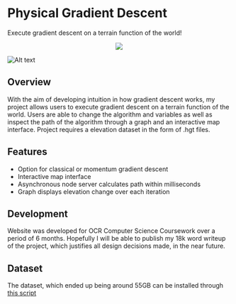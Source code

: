 # Physical Gradient Descent
Execute gradient descent on a terrain function of the world!
<p align="center">
  <img src="https://github.com/barneyhill/gradient-descent/blob/master/website.gif?raw=true">
</p>

![Alt text](https://github.com/barneyhill/gradient-descent/blob/master/website.gif?raw=true)
## Overview
With the aim of developing intuition in how gradient descent works, my project allows users to execute gradient descent on a terrain function of the world. Users are able to change the algorithm and variables as well as inspect the path of the algorithm through a graph and an interactive map interface. Project requires a elevation dataset in the form of .hgt files.
## Features
* Option for classical or momentum gradient descent
* Interactive map interface
* Asynchronous node server calculates path within milliseconds
* Graph displays elevation change over each iteration
## Development
Website was developed for OCR Computer Science Coursework over a period of 6 months. Hopefully I will be able to publish my 18k word writeup of the project, which justifies all design decisions made, in the near future.
## Dataset
The dataset, which ended up being around 55GB can be installed through [this script](https://github.com/barneyhill/srtm-download/blob/master/download.py)
